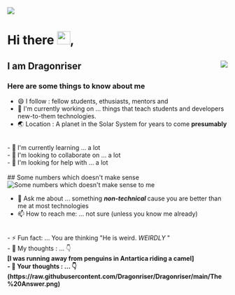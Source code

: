 
<img src="https://museum.stanford.edu/sites/default/files/images/2020-05/lfh-web-header-1200w.png">
 
# Hi there <img src="https://raw.githubusercontent.com/iampavangandhi/iampavangandhi/master/gifs/Hi.gif" width="30px" style="max-width:100%;">, 

## I am Dragonriser <img align="right" src="https://sbhacks.com/images/sailor_otter_idle.gif" >

<!-- 
[]: # **🔭 *Currently working on*:  Articles that teach students and developers new-to-them technologies. <br>
[]: # **&nbsp;&nbsp;&nbsp;&nbsp;&nbsp;&nbsp;&nbsp;&nbsp;&nbsp;&nbsp; [Functional Programming ](link)<br>
 -->
### Here are some things to know about me

- 😄 I follow : fellow students, ethusiasts, mentors and   <br> 
- 🔭 I'm currently working on ... things that teach students and developers new-to-them technologies. <br>
- 🌏 Location : A planet in the Solar System for years to come  <b>presumably</b>
<br>
- 🌱 I'm currently learning ... a lot<br>
- 👯 I'm looking to collaborate on ... a lot<br>
- 🤔 I'm looking for help with ... a lot <br>
<br>
## Some numbers which doesn't make sense
<img alt="Some numbers which doesn't make sense to me" src="https://github-readme-stats.vercel.app/api/top-langs/?username=Dragonriser&layout=compact&" style="max-width:100%;">

- 💬 Ask me about ... something <b><i> non-technical </b></i> cause you are better than me at most technologies 
- 📫 How to reach me: ... not sure (unless you know me already)
<br>
- ⚡ Fun fact: ... You are thinking "He is weird. <i>WEIRDLY</i> "<br>
- 💭 My thoughts : ... 👇
<br>
<b>[I was running away from penguins in Antartica riding a camel]<br>
 - 💭 Your thoughts : ... 👇 
<br>
(https://raw.githubusercontent.com/Dragonriser/Dragonriser/main/The%20Answer.png)<b>
 
<!-- 
<p> If you are new and want to know how this is done(the github about me), simply follow the later of these links:</p> 
[]:  #[The portfolio of the author](http://www.christinakopecky.com/)
[]:  #https://careerkarma.com/blog/github-profile-readme/
 -->
